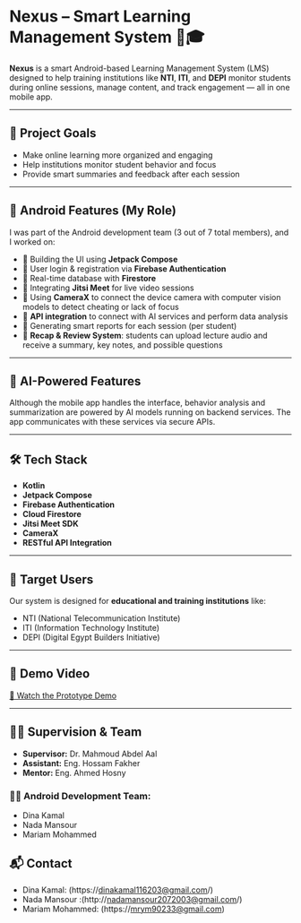 # Nexus – Smart Learning Management System 📱🎓

**Nexus** is a smart Android-based Learning Management System (LMS) designed to help training institutions like **NTI**, **ITI**, and **DEPI** monitor students during online sessions, manage content, and track engagement — all in one mobile app.

---

## 🎯 Project Goals

- Make online learning more organized and engaging
- Help institutions monitor student behavior and focus
- Provide smart summaries and feedback after each session

---

## 📱 Android Features (My Role)

I was part of the Android development team (3 out of 7 total members), and I worked on:

- 🔹 Building the UI using **Jetpack Compose**
- 🔹 User login & registration via **Firebase Authentication**
- 🔹 Real-time database with **Firestore**
- 🔹 Integrating **Jitsi Meet** for live video sessions
- 🔹 Using **CameraX** to connect the device camera with computer vision models to detect cheating or lack of focus
- 🔹 **API integration** to connect with AI services and perform data analysis
- 🔹 Generating smart reports for each session (per student)
- 🔹 **Recap & Review System**: students can upload lecture audio and receive a summary, key notes, and possible questions

---

## 🧠 AI-Powered Features

Although the mobile app handles the interface, behavior analysis and summarization are powered by AI models running on backend services. The app communicates with these services via secure APIs.

---

## 🛠️ Tech Stack

- **Kotlin**
- **Jetpack Compose**
- **Firebase Authentication**
- **Cloud Firestore**
- **Jitsi Meet SDK**
- **CameraX**
- **RESTful API Integration**

---

## 👥 Target Users

Our system is designed for **educational and training institutions** like:

- NTI (National Telecommunication Institute)  
- ITI (Information Technology Institute)  
- DEPI (Digital Egypt Builders Initiative)

---

## 🎥 Demo Video

[🔗 Watch the Prototype Demo]((https://drive.google.com/file/d/18KYbXrwmqou_Kvn_Hwpo73fVlEcJFeJl/view?usp=sharing))

---

## 👨‍🏫 Supervision & Team

- **Supervisor:** Dr. Mahmoud Abdel Aal  
- **Assistant:** Eng. Hossam Fakher  
- **Mentor:** Eng. Ahmed Hosny

### 👩‍💻 Android Development Team:
- Dina Kamal   
- Nada Mansour 
- Mariam Mohammed

## 📬 Contact

- Dina Kamal: (https://dinakamal116203@gmail.com/)
- Nada Mansour :(http://nadamansour2072003@gmail.com/)
- Mariam Mohammed: (https://mrym90233@gmail.com)

